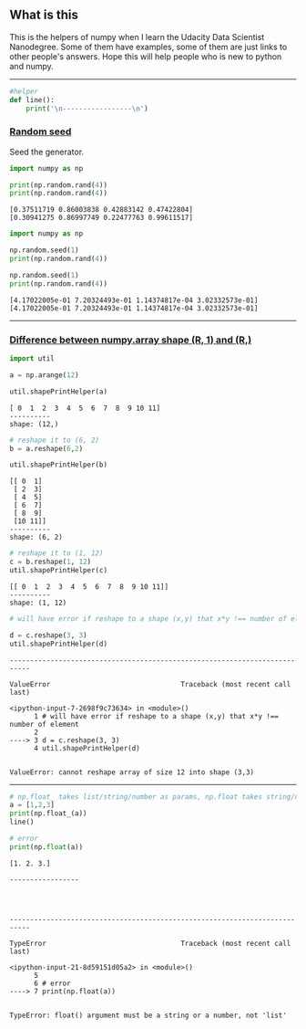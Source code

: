 
## What is this
This is the helpers of numpy when I learn the Udacity Data Scientist Nanodegree. Some of them have examples, some of them are just links to other people's answers. 
Hope this will help people who is new to python and numpy.

-------


```python
#helper
def line():
    print('\n-----------------\n')
```

### [Random seed](https://docs.scipy.org/doc/numpy-1.13.0/reference/generated/numpy.random.seed.html)
Seed the generator.


```python
import numpy as np

print(np.random.rand(4))
print(np.random.rand(4))
```

    [0.37511719 0.86003838 0.42883142 0.47422804]
    [0.30941275 0.86997749 0.22477763 0.99611517]



```python
import numpy as np

np.random.seed(1)
print(np.random.rand(4))

np.random.seed(1)
print(np.random.rand(4))
```

    [4.17022005e-01 7.20324493e-01 1.14374817e-04 3.02332573e-01]
    [4.17022005e-01 7.20324493e-01 1.14374817e-04 3.02332573e-01]


------

### [Difference between numpy.array shape (R, 1) and (R,)](https://stackoverflow.com/questions/22053050/difference-between-numpy-array-shape-r-1-and-r)


```python
import util

a = np.arange(12)

util.shapePrintHelper(a)
```

    [ 0  1  2  3  4  5  6  7  8  9 10 11]
    ----------
    shape: (12,)



```python
# reshape it to (6, 2)
b = a.reshape(6,2)

util.shapePrintHelper(b)
```

    [[ 0  1]
     [ 2  3]
     [ 4  5]
     [ 6  7]
     [ 8  9]
     [10 11]]
    ----------
    shape: (6, 2)



```python
# reshape it to (1, 12)
c = b.reshape(1, 12)
util.shapePrintHelper(c)
```

    [[ 0  1  2  3  4  5  6  7  8  9 10 11]]
    ----------
    shape: (1, 12)



```python
# will have error if reshape to a shape (x,y) that x*y !== number of element

d = c.reshape(3, 3)
util.shapePrintHelper(d)
```


    ---------------------------------------------------------------------------

    ValueError                                Traceback (most recent call last)

    <ipython-input-7-2698f9c73634> in <module>()
          1 # will have error if reshape to a shape (x,y) that x*y !== number of element
          2 
    ----> 3 d = c.reshape(3, 3)
          4 util.shapePrintHelper(d)


    ValueError: cannot reshape array of size 12 into shape (3,3)


-----------


```python
# np.float_ takes list/string/number as params, np.float takes string/number
a = [1,2,3]
print(np.float_(a))
line()

# error
print(np.float(a))
```

    [1. 2. 3.]
    
    -----------------
    



    ---------------------------------------------------------------------------

    TypeError                                 Traceback (most recent call last)

    <ipython-input-21-8d59151d05a2> in <module>()
          5 
          6 # error
    ----> 7 print(np.float(a))
    

    TypeError: float() argument must be a string or a number, not 'list'

